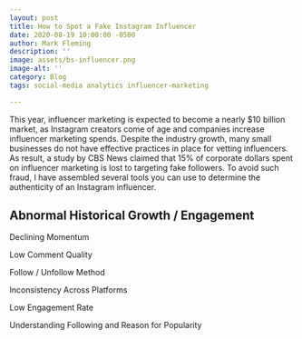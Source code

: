 ```yaml
---
layout: post
title: How to Spot a Fake Instagram Influencer
date: 2020-08-19 10:00:00 -0500
author: Mark Fleming
description: ''
image: assets/bs-influencer.png
image-alt: ''
category: Blog
tags: social-media analytics influencer-marketing

---
```

This year, influencer marketing is expected to become a nearly $10 billion market, as Instagram creators come of age and companies increase influencer marketing spends. Despite the industry growth, many small businesses do not have effective practices in place for vetting influencers. As result, a study by CBS News claimed that 15% of corporate dollars spent on influencer marketing is lost to targeting fake followers. To avoid such fraud, I have assembled several tools you can use to determine the authenticity of an Instagram influencer.

## Abnormal Historical Growth / Engagement

Declining Momentum

Low Comment Quality

Follow / Unfollow Method

Inconsistency Across Platforms

Low Engagement Rate

Understanding Following and Reason for Popularity